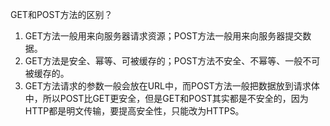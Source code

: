 <!--
 * @Descripttion: your project
 * @version: 1.0
 * @Author: yuy77
 * @Date: 2024-07-09 11:38:17
 * @LastEditors: yuy77
 * @LastEditTime: 2024-07-15 22:55:52
-->
GET和POST方法的区别？

1. GET方法一般用来向服务器请求资源；POST方法一般用来向服务器提交数据。
2. GET方法是安全、幂等、可被缓存的；POST方法不安全、不幂等、一般不可被缓存的。  
3. GET方法请求的参数一般会放在URL中，而POST方法一般把数据放到请求体中，所以POST比GET更安全，但是GET和POST其实都是不安全的，因为HTTP都是明文传输，要提高安全性，只能改为HTTPS。  